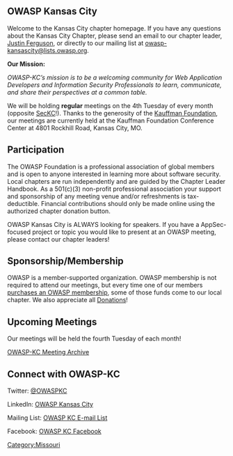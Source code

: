 ## OWASP Kansas City

Welcome to the Kansas City chapter homepage. If you have any questions
about the Kansas City Chapter, please send an email to our chapter
leader, [Justin Ferguson](mailto:justin.ferguson@owasp.org), or directly
to our mailing list at owasp-kansascity@lists.owasp.org.

**Our Mission:**

*OWASP-KC’s mission is to be a welcoming community for Web Application
Developers and Information Security Professionals to learn, communicate,
and share their perspectives at a common table.*

We will be holding **regular** meetings on the 4th Tuesday of every
month (opposite [SecKC](http://www.seckc.org/)\!). Thanks to the
generosity of the [Kauffman Foundation](http://www.kauffman.org/), our
meetings are currently held at the Kauffman Foundation Conference Center
at 4801 Rockhill Road, Kansas City, MO.

## Participation

The OWASP Foundation is a professional association of global members and
is open to anyone interested in learning more about software security.
Local chapters are run independently and are guided by the Chapter
Leader Handbook. As a 501(c)(3) non-profit professional association your
support and sponsorship of any meeting venue and/or refreshments is
tax-deductible. Financial contributions should only be made online using
the authorized chapter donation button.

OWASP Kansas City is ALWAYS looking for speakers. If you have a
AppSec-focused project or topic you would like to present at an OWASP
meeting, please contact our chapter leaders\!

## Sponsorship/Membership

OWASP is a member-supported organization. OWASP membership is not
required to attend our meetings, but every time one of our members
[purchases an OWASP membership](Membership "wikilink"), some of those
funds come to our local chapter. We also appreciate all
[Donations](http://www.regonline.com/donation_1044369)\!

## Upcoming Meetings

Our meetings will be held the fourth Tuesday of each month\!

<meetup group="OWASP-Kansas-City" />

[OWASP-KC Meeting Archive](Kansas_City_Meeting_Archive "wikilink")

## Connect with OWASP-KC

Twitter: [@OWASPKC](http://twitter.com/OWASPKC)

LinkedIn: [OWASP Kansas City](https://www.linkedin.com/groups/8463040)

Mailing List: [OWASP KC E-mail
List](http://lists.owasp.org/mailman/listinfo/owasp-kansascity)

Facebook: [OWASP KC Facebook](http://facebook.com/OWASPKC/)

[Category:Missouri](Category:Missouri "wikilink")